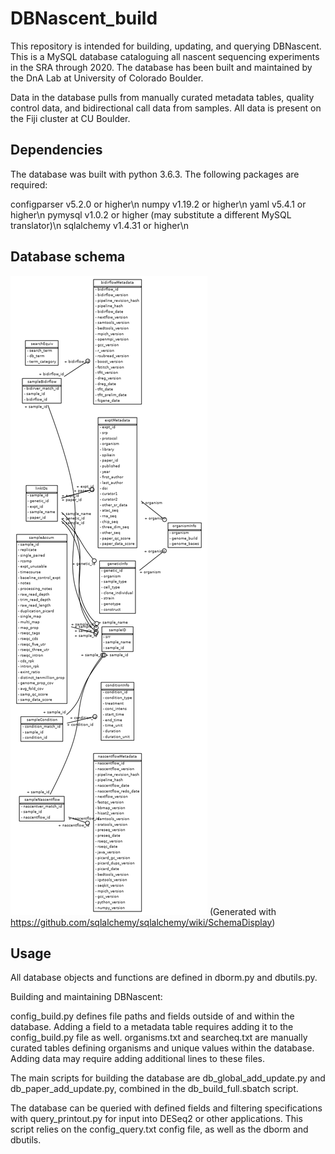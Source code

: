 # DBNascent_build

This repository is intended for building, updating, and querying DBNascent. This is a MySQL database cataloguing all nascent sequencing experiments in the SRA through 2020. The database has been built and maintained by the DnA Lab at University of Colorado Boulder.

Data in the database pulls from manually curated metadata tables, quality control data, and bidirectional call data from samples. All data is present on the Fiji cluster at CU Boulder.

## Dependencies

The database was built with python 3.6.3. The following packages are required:

configparser	v5.2.0 or higher\n
numpy		v1.19.2 or higher\n
yaml		v5.4.1 or higher\n
pymysql		v1.0.2 or higher (may substitute a different MySQL translator)\n
sqlalchemy	v1.4.31 or higher\n

## Database schema

![DBNascent database schema](./dbschema.png)
(Generated with https://github.com/sqlalchemy/sqlalchemy/wiki/SchemaDisplay)

## Usage

All database objects and functions are defined in dborm.py and dbutils.py.

Building and maintaining DBNascent:

config_build.py defines file paths and fields outside of and within the database. Adding a field to a metadata table requires adding it to the config_build.py file as well.
organisms.txt and searcheq.txt are manually curated tables defining organisms and unique values within the database. Adding data may require adding additional lines to these files.

The main scripts for building the database are db_global_add_update.py and db_paper_add_update.py, combined in the db_build_full.sbatch script.

The database can be queried with defined fields and filtering specifications with query_printout.py for input into DESeq2 or other applications. This script relies on the config_query.txt config file, as well as the dborm and dbutils.

